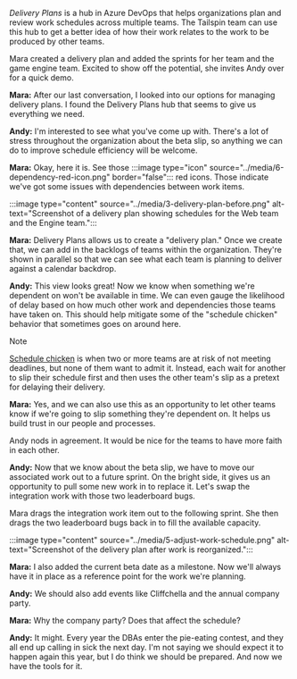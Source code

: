 _Delivery Plans_ is a hub in Azure DevOps that helps organizations plan and review work schedules across multiple teams. The Tailspin team can use this hub to get a better idea of how their work relates to the work to be produced by other teams.

Mara created a delivery plan and added the sprints for her team and the game engine team. Excited to show off the potential, she invites Andy over for a quick demo.

**Mara:** After our last conversation, I looked into our options for managing delivery plans. I found the Delivery Plans hub that seems to give us everything we need.

**Andy:** I'm interested to see what you've come up with. There's a lot of stress throughout the organization about the beta slip, so anything we can do to improve schedule efficiency will be welcome.

**Mara:** Okay, here it is. See those :::image type="icon" source="../media/6-dependency-red-icon.png" border="false"::: red icons. Those indicate we've got some issues with dependencies between work items.

:::image type="content" source="../media/3-delivery-plan-before.png" alt-text="Screenshot of a delivery plan showing schedules for the Web team and the Engine team.":::

**Mara:** Delivery Plans allows us to create a "delivery plan." Once we create that, we can add in the backlogs of teams within the organization. They're shown in parallel so that we can see what each team is planning to deliver against a calendar backdrop.

**Andy:** This view looks great! Now we know when something we're dependent on won't be available in time. We can even gauge the likelihood of delay based on how much other work and dependencies those teams have taken on. This should help mitigate some of the "schedule chicken" behavior that sometimes goes on around here.

> [!NOTE]
> [Schedule chicken](https://wikipedia.org/wiki/Schedule_chicken?azure-portal=true) is when two or more teams are at risk of not meeting deadlines, but none of them want to admit it. Instead, each wait for another to slip their schedule first and then uses the other team's slip as a pretext for delaying their delivery.

**Mara:** Yes, and we can also use this as an opportunity to let other teams know if we're going to slip something they're dependent on. It helps us build trust in our people and processes.

Andy nods in agreement. It would be nice for the teams to have more faith in each other.

**Andy:** Now that we know about the beta slip, we have to move our associated work out to a future sprint. On the bright side, it gives us an opportunity to pull some new work in to replace it. Let's swap the integration work with those two leaderboard bugs.

Mara drags the integration work item out to the following sprint. She then drags the two leaderboard bugs back in to fill the available capacity.

:::image type="content" source="../media/5-adjust-work-schedule.png" alt-text="Screenshot of the delivery plan after work is reorganized.":::

**Mara:** I also added the current beta date as a milestone. Now we'll always have it in place as a reference point for the work we're planning.

**Andy:** We should also add events like Cliffchella and the annual company party.

**Mara:** Why the company party? Does that affect the schedule?

**Andy:** It might. Every year the DBAs enter the pie-eating contest, and they all end up calling in sick the next day. I'm not saying we should expect it to happen again this year, but I do think we should be prepared. And now we have the tools for it.
